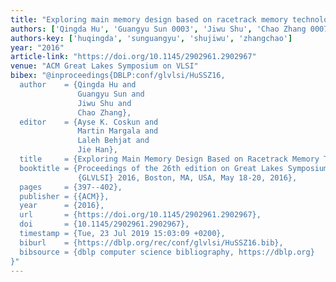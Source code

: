 ```yaml
---
title: "Exploring main memory design based on racetrack memory technology"
authors: ['Qingda Hu', 'Guangyu Sun 0003', 'Jiwu Shu', 'Chao Zhang 0007']
authors-key: ['huqingda', 'sunguangyu', 'shujiwu', 'zhangchao']
year: "2016"
article-link: "https://doi.org/10.1145/2902961.2902967"
venue: "ACM Great Lakes Symposium on VLSI"
bibex: "@inproceedings{DBLP:conf/glvlsi/HuSSZ16,
  author    = {Qingda Hu and
               Guangyu Sun and
               Jiwu Shu and
               Chao Zhang},
  editor    = {Ayse K. Coskun and
               Martin Margala and
               Laleh Behjat and
               Jie Han},
  title     = {Exploring Main Memory Design Based on Racetrack Memory Technology},
  booktitle = {Proceedings of the 26th edition on Great Lakes Symposium on VLSI,
               {GLVLSI} 2016, Boston, MA, USA, May 18-20, 2016},
  pages     = {397--402},
  publisher = {{ACM}},
  year      = {2016},
  url       = {https://doi.org/10.1145/2902961.2902967},
  doi       = {10.1145/2902961.2902967},
  timestamp = {Tue, 23 Jul 2019 15:03:09 +0200},
  biburl    = {https://dblp.org/rec/conf/glvlsi/HuSSZ16.bib},
  bibsource = {dblp computer science bibliography, https://dblp.org}
}"
---
```

